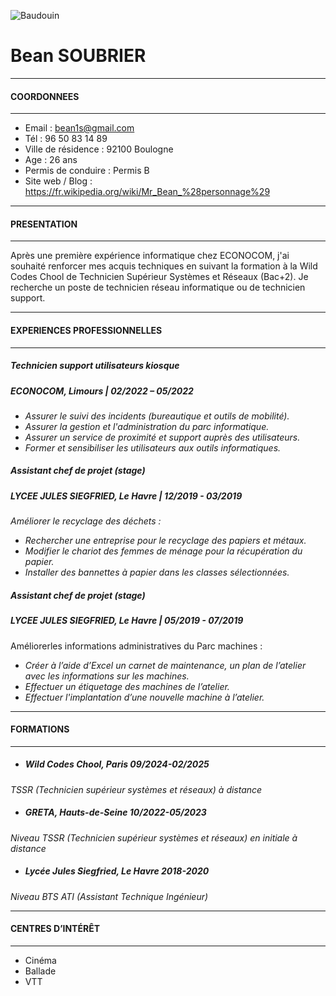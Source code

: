 ![Baudouin](https://upload.wikimedia.org/wikipedia/commons/thumb/3/33/Mr._Bean_2011.jpg/280px-Mr._Bean_2011.jpg)           
# Bean SOUBRIER
---

#### COORDONNEES

---
* Email : bean1s@gmail.com
* Tél : 96 50 83 14 89
* Ville de résidence : 92100 Boulogne
* Age : 26 ans
* Permis de conduire : Permis B
* Site web / Blog : https://fr.wikipedia.org/wiki/Mr_Bean_%28personnage%29
---
#### PRESENTATION
---

Après une première expérience informatique chez ECONOCOM, j'ai souhaité renforcer mes acquis techniques en suivant la formation à la Wild Codes Chool de Technicien Supérieur Systèmes et Réseaux (Bac+2). Je recherche un poste de technicien réseau informatique ou de technicien support.

---
#### EXPERIENCES PROFESSIONNELLES
---
##### Technicien support utilisateurs kiosque
##### ECONOCOM, Limours | 02/2022 – 05/2022
* _Assurer le suivi des incidents (bureautique et outils de mobilité)._
* _Assurer la gestion et l'administration du parc informatique._
* _Assurer un service de proximité et support auprès des utilisateurs._
* _Former et sensibiliser les utilisateurs aux outils informatiques._
##### Assistant chef de projet (stage)
##### LYCEE JULES SIEGFRIED, Le Havre | 12/2019 - 03/2019
_Améliorer le recyclage des déchets :_
* _Rechercher une entreprise pour le recyclage des papiers et métaux._
* _Modifier le chariot des femmes de ménage pour la récupération du papier._
* _Installer des bannettes à papier dans les classes sélectionnées._
##### Assistant chef de projet (stage)
##### LYCEE JULES SIEGFRIED, Le Havre | 05/2019 - 07/2019
Améliorerles informations administratives du Parc machines :
* _Créer à l’aide d’Excel un carnet de maintenance, un plan de l’atelier avec les informations sur les machines._
* _Effectuer un étiquetage des machines de l’atelier._
* _Effectuer l'implantation d’une nouvelle machine à l’atelier._
---
#### FORMATIONS
---
* ##### Wild Codes Chool, Paris 09/2024-02/2025
_TSSR (Technicien supérieur systèmes et réseaux) à distance_
* ##### GRETA, Hauts-de-Seine 10/2022-05/2023
_Niveau TSSR (Technicien supérieur systèmes et réseaux) en initiale à distance_
* ##### Lycée Jules Siegfried, Le Havre 2018-2020
 _Niveau BTS ATI (Assistant Technique Ingénieur)_

---
#### CENTRES D’INTÉRÊT
---
* Cinéma
* Ballade
* VTT



